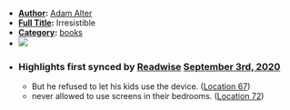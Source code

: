 - **[Author](<Author.md>):** [Adam Alter](<Adam Alter.md>)
- **[Full Title](<Full Title.md>):** Irresistible
- **[Category](<Category.md>):** [books](<books.md>)
- ![](https://images-na.ssl-images-amazon.com/images/I/41gW5ttHucL._SL400_.jpg)
- ### Highlights first synced by [Readwise](<Readwise.md>) [September 3rd, 2020](<September 3rd, 2020.md>)
    - But he refused to let his kids use the device. ([Location 67](https://readwise.io/to_kindle?action=open&asin=B01HNJIK70&location=67))
    - never allowed to use screens in their bedrooms. ([Location 72](https://readwise.io/to_kindle?action=open&asin=B01HNJIK70&location=72))

